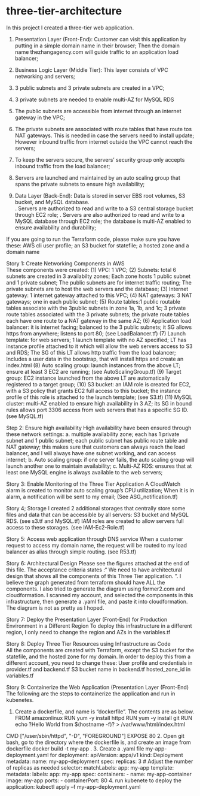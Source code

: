 # three-tier-architecture
In this project I created a three-tier web application.

1.	 Presentation Layer (Front-End): Customer can visit this application by putting in a simple domain name in their browser; Then the domain name thezhangagency.com will guide traffic to an application load balancer;
 
2.	Business Logic Layer (Middle Tier): This layer consists of VPC networking and servers; 

  1.	3 public subnets and 3 private subnets are created in a VPC; 
  2.	3 private subnets are needed to enable multi-AZ for MySQL RDS
  3.	The public subnets are accessible from internet through an internet gateway in the VPC;
  4.	The private subnets are associated with route tables that have route tos NAT gateways. This is needed in case the servers need to install update; However inbound traffic from internet outside the VPC cannot reach the servers;
  5.	To keep the servers secure, the servers’ security group only accepts inbound traffic from the load balancer;
  6.	Servers are launched and maintained by an auto scaling group that spans the private subnets to ensure high availability; 

3.	Data Layer (Back-End): Data is stored in server EBS root volumes, S3 bucket, and MySQL database.  
  .	Servers are authorized to read and write to a S3 central storage bucket through EC2 role; 
  .	Servers are also authorized to read and write to a MySQL database through EC2 role; 
	the database is multi-AZ enabled to ensure availability and durability;

If you are going to run the Terraform code, please make sure you have these:
	AWS cli user profile;    an S3 bucket for statefile;    a hosted zone and a domain name

Story 1: Create Networking Components in AWS  
These components were created: 
(1)	VPC: 1 VPC;
(2)	Subnets: total 6 subnets are created in 3 availabilty zones;   Each zone hosts 1 public subnet and 1 private subnet; The public subnets are for internet traffic routing;            The private subnets are to host the web servers and the database;
(3)	Internet gateway: 1 internet gateway attached to this VPC;
(4)	NAT gateways: 3 NAT gateways; one in each public subnet;
(5)	Route tables:1 public routable tables associate with the 3public subnets in zone 1a, 1b, and 1c; 
3 private route tables associated with the 3 private subnets; 
the private route tables each have one route to a NAT gateway in the same AZ;
(6)	Application load balancer: it is internet facing; balanced to the 3 public subnets; it SG allows https from anywhere; listens to port 80;  (see LoadBalancer.tf)
(7)	Launch template: for web servers; 1 launch template with no AZ specified; 
LT has instance profile attached to it which will allow the web servers access to S3 and RDS;
The SG of this LT allows http traffic from the load balancer;
Includes a user data in the bootstrap, that will install https and create an index.html
(8)	Auto scaling group: launch instances from the above LT; ensure at least 3 EC2 are running; (see AutoScalingGroup.tf)
(9)	Target group: EC2 instance launched from the above LT are automatically registered to a target group;
(10)	S3 bucket: an IAM role is created for EC2, with a S3 policy that grants EC2 full access to this bucket; the instance profile of this role is attached to the launch template; (see S3.tf)
(11)	MySQL cluster: multi-AZ enabled to ensure high availability in 3 AZ; its SG in bound rules allows port 3306 access from web servers that has a specific SG ID.  (see MySQL.tf)


Step 2: Ensure high availability
	High availability have been ensured through these network settings:
a.	multiple availability zone; each has 1 private subnet and 1 public subnet; each public subnet has public route table and NAT gateway; this makes sure that customers can always reach the load balancer, and I will always have one subnet working, and can access internet;
b.	Auto scaling group: if one server fails, the auto scaling group will launch another one to maintain availability; 
c.	Multi-AZ RDS: ensures that at least one MySQL engine is always available to the web servers;

Story 3: Enable Monitoring of the Three Tier Application
A CloudWatch alarm is created to monitor auto scaling group’s CPU utilization; When it is in alarm, a notification will be sent to my email; (See ASG_notification.tf)

Story 4; Storage
	I created 2 additional storages that centrally store some files and data that can be accessible by all servers: S3 bucket and MySQL RDS. (see s3.tf and MySQL.tf)
	IAM roles are created to allow servers full access to these storages.  (see IAM-Ec2-Role.tf)

Story 5: Access web application through DNS service
	When a customer request to access my domain name, the request will be routed to my load balancer as alias through simple routing. (see R53.tf)


Story 6: Architectural Design 
Please see the figures attached at the end of this file. The acceptance criteria states :“ We need to have architectural design that shows all the components of this Three Tier application. ”.  I believe the graph generated from terraform should have ALL the components. 
I also tried to generate the diagram using former2.com and cloudformation. I scanned my account, and selected the components in this infrastructure, then generate a .yaml file, and paste it into cloudformation. The diagram is not as pretty as I hoped.

Story 7: Deploy the Presentation Layer (Front-End) for Production Environment in a Different Region
To deploy this infrastructure in a different region, I only need to change the region and AZs in the variables.tf

Story 8: Deploy Three Tier Resources using Infrastructure as Code    
	All the components are created with Terraform, except the S3 bucket for the statefile, and the hosted zone for my domain.  In order to deploy this from a different account, you need to change these:
	User profile and credentials in provider.tf and backend.tf
	S3 bucket name in backend.tf
	hosted_zone_id in variables.tf

Story 9: Containerize the Web Application (Presentation Layer (Front-End)    
	The following are the steps to containerize the application and run in kubenetes. 
1.	Create a dockerfile, and name is “dockerfile”. The contents are as below.
FROM amazonlinux
RUN yum -y install httpd
RUN yum -y install git
RUN echo ?Hello World from $(hostname -f)? > /var/www/html/index.html

CMD ["/user/sbin/httpd", "-D", "FOREGROUND"]
EXPOSE 80
2.	Open git bash, go to the directory where the dockerfile is, and create an image from dockerfile
docker build -t my-app .
3.	Create a .yaml file my-app-deployment.yaml for deployment: 
apiVersion: apps/v1
kind: Deployment
metadata:
  name: my-app-deployment
spec:
  replicas: 3  # Adjust the number of replicas as needed
  selector:
    matchLabels:
      app: my-app
  template:
    metadata:
      labels:
        app: my-app
    spec:
      containers:
        - name: my-app-container
          image: my-app
          ports:
            - containerPort: 80
4. run kubenete to deploy the application:
	kubectl  apply –f my-app-deployment.yaml
